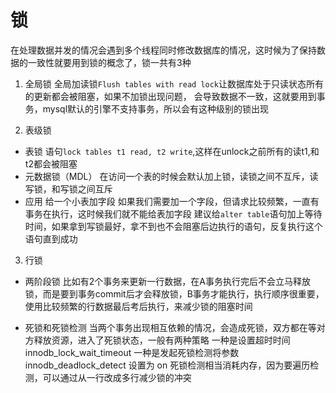 # 锁

在处理数据并发的情况会遇到多个线程同时修改数据库的情况，这时候为了保持数据的一致性就要用到锁的概念了，锁一共有3种

1. 全局锁
全局加读锁`Flush tables with read lock`让数据库处于只读状态所有的更新都会被阻塞，如果不加锁出现问题，
会导致数据不一致，这就要用到事务，mysql默认的引擎不支持事务，所以会有这种级别的锁出现

2. 表级锁

- 表锁
语句`lock tables t1 read, t2 write`,这样在unlock之前所有的读t1,和t2都会被阻塞
- 元数据锁（MDL）
在访问一个表的时候会默认加上锁，读锁之间不互斥，读写锁，和写锁之间互斥
- 应用
给一个小表加字段
如果我们需要加一个字段，但请求比较频繁，一直有事务在执行，这时候我们就不能给表加字段
建议给`alter table`语句加上等待时间，如果拿到写锁最好，拿不到也不会阻塞后边执行的语句，反复执行这个语句直到成功

3. 行锁

- 两阶段锁
比如有2个事务来更新一行数据，在A事务执行完后不会立马释放锁，而是要到事务commit后才会释放锁，B事务才能执行，执行顺序很重要，使用比较频繁的行数据最后考后执行，来减少锁的阻塞时间

- 死锁和死锁检测
当两个事务出现相互依赖的情况，会造成死锁，双方都在等对方释放资源，进入了死锁状态，一般有两种策略
一种是设置超时时间innodb_lock_wait_timeout
一种是发起死锁检测将参数 innodb_deadlock_detect 设置为 on
死锁检测相当消耗内存，因为要遍历检测，可以通过从一行改成多行减少锁的冲突
